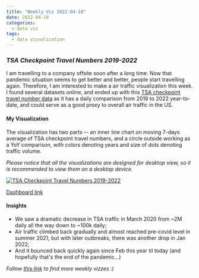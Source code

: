 ```yaml
---
title: "Weekly Viz 2022-04-18"
date: 2022-04-18
categories:
  - data viz
tags:
  - data visualization
---
```


### *TSA Checkpoint Travel Numbers 2019-2022*

I am travelling to a company offsite soon after a long time. Now that pandemic situation seems to get better and better, people start travelling again. Therefore, I am interested to make a air traffic visualization this week. I found several datasets online, and ended up with this [TSA checkpoint travel number data](https://www.tsa.gov/coronavirus/passenger-throughput) as it has a daily comparison from 2019 to 2022 year-to-date, and could serve as a good proxy to overall air traffic in the US.   

#### My Visualization

The visualization has two parts -- an inner line chart on moving 7-days average of TSA checkpoint travel numbers, and a circle outside working as a YoY comparison, with colors denoting years and size of dots denoting traffic volume.  

*Please notice that all the visualizations are designed for desktop view, so it is recommended to view them on a desktop device.*  

<div class='tableauPlaceholder' id='viz1650348339116' style='position: relative'>
  <noscript><a href='#'>
    <img alt='TSA Checkpoint Travel Numbers 2019-2022 ' src='https:&#47;&#47;public.tableau.com&#47;static&#47;images&#47;20&#47;20220418TSACheckpointTravelNumbers2019-2022&#47;TSACheckpointTravelNumbers2019-2022&#47;1_rss.png' style='border: none' />
    </a></noscript>
  <object class='tableauViz'  style='display:none;'>
    <param name='host_url' value='https%3A%2F%2Fpublic.tableau.com%2F' />
    <param name='embed_code_version' value='3' />
    <param name='site_root' value='' />
    <param name='name' value='20220418TSACheckpointTravelNumbers2019-2022&#47;TSACheckpointTravelNumbers2019-2022' />
    <param name='tabs' value='no' />
    <param name='toolbar' value='yes' />
    <param name='static_image' value='https:&#47;&#47;public.tableau.com&#47;static&#47;images&#47;20&#47;20220418TSACheckpointTravelNumbers2019-2022&#47;TSACheckpointTravelNumbers2019-2022&#47;1.png' />
    <param name='animate_transition' value='yes' />
    <param name='display_static_image' value='yes' />
    <param name='display_spinner' value='yes' />
    <param name='display_overlay' value='yes' />
    <param name='display_count' value='yes' />
    <param name='language' value='en-US' />
    <param name='filter' value='publish=yes' />
  </object></div>              
  <script type='text/javascript'>       
  var divElement = document.getElementById('viz1650348339116');        
  var vizElement = divElement.getElementsByTagName('object')[0];       
  if ( divElement.offsetWidth > 800 ) { vizElement.style.width='600px';vizElement.style.height='627px';} else if ( divElement.offsetWidth > 500 ) { vizElement.style.width='600px';vizElement.style.height='627px';} else { vizElement.style.width='100%';vizElement.style.height='777px';}              
  var scriptElement = document.createElement('script');       
  scriptElement.src = 'https://public.tableau.com/javascripts/api/viz_v1.js';      
  vizElement.parentNode.insertBefore(scriptElement, vizElement);         
</script>
  
[Dashboard link](https://public.tableau.com/views/20220418TSACheckpointTravelNumbers2019-2022/TSACheckpointTravelNumbers2019-2022?:language=en-US&publish=yes&:display_count=n&:origin=viz_share_link)
  
#### Insights
* We saw a dramatic decrease in TSA traffic in March 2020 from ~2M daily all the way down to ~100k daily;  
* Air traffic climbed back gradually and almost reached pre-covid level in summer 2021, but with later outbreaks, there was another drop in Jan 2022;  
* And it bounced back quickly again since Feb this year til today (and hopefully that's the end of the pandemic...)  
  
*Follow [this link](https://yudong-94.github.io/personal-website/project/WeeklyViz2022/) to find more weekly vizzes :)*
